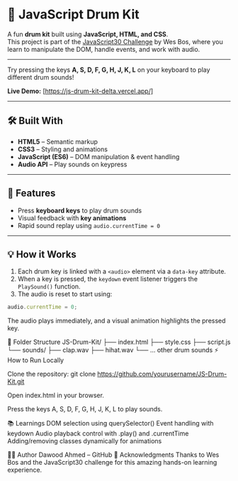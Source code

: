 # 🥁 JavaScript Drum Kit

A fun **drum kit** built using **JavaScript, HTML, and CSS**.  
This project is part of the [JavaScript30 Challenge](https://javascript30.com/) by Wes Bos, where you learn to manipulate the DOM, handle events, and work with audio.

---

Try pressing the keys **A, S, D, F, G, H, J, K, L** on your keyboard to play different drum sounds!

**Live Demo:** [https://js-drum-kit-delta.vercel.app/]

---

## 🛠 Built With

- **HTML5** – Semantic markup  
- **CSS3** – Styling and animations  
- **JavaScript (ES6)** – DOM manipulation & event handling  
- **Audio API** – Play sounds on keypress  

---

## 🚀 Features

- Press **keyboard keys** to play drum sounds  
- Visual feedback with **key animations**  
- Rapid sound replay using `audio.currentTime = 0`  

---

## 💡 How it Works

1. Each drum key is linked with a `<audio>` element via a `data-key` attribute.  
2. When a key is pressed, the `keydown` event listener triggers the `PlaySound()` function.  
3. The audio is reset to start using:
```js
audio.currentTime = 0;
```
The audio plays immediately, and a visual animation highlights the pressed key.

📂 Folder Structure
JS-Drum-Kit/
├── index.html
├── style.css
├── script.js
└── sounds/
    ├── clap.wav
    ├── hihat.wav
    └── ... other drum sounds
⚡ How to Run Locally

Clone the repository:
git clone https://github.com/yourusername/JS-Drum-Kit.git

Open index.html in your browser.

Press the keys A, S, D, F, G, H, J, K, L to play sounds.

📚 Learnings
DOM selection using querySelector()
Event handling with keydown
Audio playback control with .play() and .currentTime
Adding/removing classes dynamically for animations

👨‍💻 Author
Dawood Ahmed – GitHub
🙌 Acknowledgments
Thanks to Wes Bos and the JavaScript30 challenge for this amazing hands-on learning experience.
